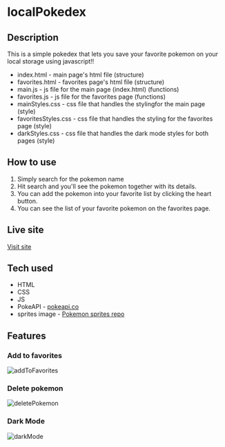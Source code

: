 # localPokedex

## Description

This is a simple pokedex that lets you save your favorite pokemon on your local storage using javascript!!

- index.html - main page's html file (structure)
- favorites.html - favorites page's html file (structure)
- main.js - js file for the main page (index.html) (functions)
- favorites.js - js file for the favorites page (functions)
- mainStyles.css - css file that handles the stylingfor the main page (style)
- favoritesStyles.css - css file that handles the styling for the favorites page (style)
- darkStyles.css - css file that handles the dark mode styles for both pages (style)

## How to use

1. Simply search for the pokemon name
2. Hit search and you'll see the pokemon together with its details.
3. You can add the pokemon into your favorite list by clicking the heart button.
4. You can see the list of your favorite pokemon on the favorites page.

## Live site

<a href="https://jeru7.github.io/pokedex-js/" target="_blank">Visit site</a>

## Tech used

- HTML
- CSS
- JS
- PokeAPI - <a href="https://pokeapi.co/" target="_blank">pokeapi.co</a>
- sprites image - <a href="https://github.com/PokeAPI/sprites" target="_blank">Pokemon sprites repo</a>

## Features

### Add to favorites

![addToFavorites](https://github.com/jeru7/checkWeather-js/assets/130896368/6a89f1f1-814a-497b-880d-97257c45bcd4)

### Delete pokemon

![deletePokemon](https://github.com/jeru7/checkWeather-js/assets/130896368/cb4b1017-d499-46a5-b31b-15496c095e24)

### Dark Mode

![darkMode](https://github.com/jeru7/checkWeather-js/assets/130896368/d41dadc3-00ac-4ee7-81c3-3f6536632986)
